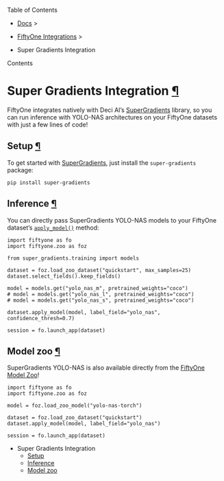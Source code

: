 Table of Contents

- [Docs](../index.html) >

- [FiftyOne Integrations](index.html) >
- Super Gradients Integration

Contents


# Super Gradients Integration [¶](\#super-gradients-integration "Permalink to this headline")

FiftyOne integrates natively with Deci AI’s
[SuperGradients](https://github.com/Deci-AI/super-gradients) library, so you
can run inference with YOLO-NAS architectures on your FiftyOne datasets with
just a few lines of code!

## Setup [¶](\#setup "Permalink to this headline")

To get started with
[SuperGradients](https://github.com/Deci-AI/super-gradients), just install
the `super-gradients` package:

```
pip install super-gradients

```

## Inference [¶](\#inference "Permalink to this headline")

You can directly pass SuperGradients YOLO-NAS models to your FiftyOne dataset’s
[`apply_model()`](../api/fiftyone.core.collections.html#fiftyone.core.collections.SampleCollection.apply_model "fiftyone.core.collections.SampleCollection.apply_model")
method:

```
import fiftyone as fo
import fiftyone.zoo as foz

from super_gradients.training import models

dataset = foz.load_zoo_dataset("quickstart", max_samples=25)
dataset.select_fields().keep_fields()

model = models.get("yolo_nas_m", pretrained_weights="coco")
# model = models.get("yolo_nas_l", pretrained_weights="coco")
# model = models.get("yolo_nas_s", pretrained_weights="coco")

dataset.apply_model(model, label_field="yolo_nas", confidence_thresh=0.7)

session = fo.launch_app(dataset)

```

## Model zoo [¶](\#model-zoo "Permalink to this headline")

SuperGradients YOLO-NAS is also available directly from the
[FiftyOne Model Zoo](../model_zoo/models.html#model-zoo-yolo-nas-torch)!

```
import fiftyone as fo
import fiftyone.zoo as foz

model = foz.load_zoo_model("yolo-nas-torch")

dataset = foz.load_zoo_dataset("quickstart")
dataset.apply_model(model, label_field="yolo_nas")

session = fo.launch_app(dataset)

```

- Super Gradients Integration
  - [Setup](#setup)
  - [Inference](#inference)
  - [Model zoo](#model-zoo)